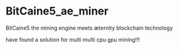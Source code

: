 # BitCaine5_ae_miner
BitCaine5 the mining engine meets æternity blockchain technology

have found a solution for multi multi cpu gpu mining!!!
